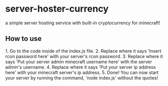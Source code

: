 # server-hoster-currency
a simple server hosting service with built-in cryptocurrency for minecraft!
<h2>How to use</h2>
        1. Go to the code inside of the index.js file.
        2. Replace where it says 'Insert rcon password here' with your server's rcon password.
        3. Replace where it says 'Put your server admin minecraft username here' with the server admin's username.
        4. Replace where it says 'Put your server ip address here' with your minecraft server's ip address.
        5. Done! You can now start your server by running the command, 'node index.js' without the quotes!
